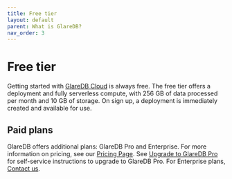 ```yaml
---
title: Free tier
layout: default
parent: What is GlareDB?
nav_order: 3
---
```


# Free tier

Getting started with [GlareDB Cloud] is always free. The free tier offers a
deployment and fully serverless compute, with 256 GB of data processed per
month and 10 GB of storage. On sign up, a deployment is immediately created and
available for use.

## Paid plans

GlareDB offers additional plans: GlareDB Pro and Enterprise. For more
information on pricing, see our [Pricing Page]. See [Upgrade to GlareDB Pro] for
self-service instructions to upgrade to GlareDB Pro. For Enterprise plans,
[Contact us].

[GlareDB Cloud]: https://console.glaredb.com
[Pricing Page]: https://glaredb.com/pricing
[Upgrade to GlareDB Pro]: /cloud/billing/pro-upgrade/
[Contact us]: https://glaredb.com/contact-us
